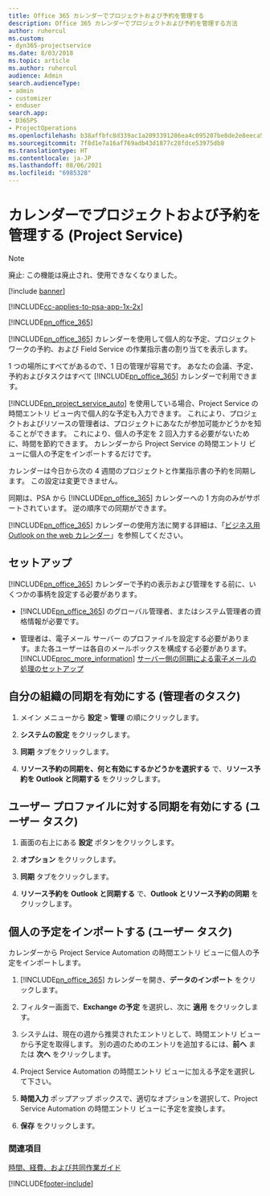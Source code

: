 ```yaml
---
title: Office 365 カレンダーでプロジェクトおよび予約を管理する
description: Office 365 カレンダーでプロジェクトおよび予約を管理する方法
author: ruhercul
ms.custom:
- dyn365-projectservice
ms.date: 8/03/2018
ms.topic: article
ms.author: ruhercul
audience: Admin
search.audienceType:
- admin
- customizer
- enduser
search.app:
- D365PS
- ProjectOperations
ms.openlocfilehash: b38affbfc8d339ac1a2093391286ea4c095207be8de2e8eeca558e6fcc5bcc07
ms.sourcegitcommit: 7f8d1e7a16af769adb43d1877c28fdce53975db8
ms.translationtype: HT
ms.contentlocale: ja-JP
ms.lasthandoff: 08/06/2021
ms.locfileid: "6985328"
---
```

# <a name="manage-projects-and-bookings-in-your-calendar-project-service"></a>カレンダーでプロジェクトおよび予約を管理する (Project Service)

> [!Note]
> 廃止: この機能は廃止され、使用できなくなりました。

[!include [banner](../includes/psa-now-project-operations.md)]

[!INCLUDE[cc-applies-to-psa-app-1x-2x](../includes/cc-applies-to-psa-app-1x-2x.md)]

[!INCLUDE[pn_office_365](../includes/pn-office-365.md)] 

[!INCLUDE[pn_office_365](../includes/pn-office-365.md)] カレンダーを使用して個人的な予定、プロジェクト ワークの予約、および Field Service の作業指示書の割り当てを表示します。  
  
 1 つの場所にすべてがあるので、1 日の管理が容易です。 あなたの会議、予定、予約およびタスクはすべて [!INCLUDE[pn_office_365](../includes/pn-office-365.md)] カレンダーで利用できます。  
  
 [!INCLUDE[pn_project_service_auto](../includes/pn-project-service-auto.md)] を使用している場合、Project Service の時間エントリ ビュー内で個人的な予定も入力できます。 これにより、プロジェクトおよびリソースの管理者は、プロジェクトにあなたが参加可能かどうかを知ることができます。 これにより、個人の予定を 2 回入力する必要がないために、時間を節約できます。 カレンダーから Project Service の時間エントリ ビューに個人の予定をインポートするだけです。  
  
 カレンダーは今日から次の 4 週間のプロジェクトと作業指示書の予約を同期します。 この設定は変更できません。  
  
 同期は、PSA から [!INCLUDE[pn_office_365](../includes/pn-office-365.md)] カレンダーへの 1 方向のみがサポートされています。 逆の順序での同期ができます。 
  
 [!INCLUDE[pn_office_365](../includes/pn-office-365.md)] カレンダーの使用方法に関する詳細は、「[ビジネス用 Outlook on the web カレンダー](https://support.office.com/article/Calendar-in-Outlook-on-the-web-for-business-5219c457-d1fe-4c2f-9032-1a816b88e936)」を参照してください。  
  
## <a name="setup"></a>セットアップ  
 [!INCLUDE[pn_office_365](../includes/pn-office-365.md)] カレンダーで予約の表示および管理をする前に、いくつかの事柄を設定する必要があります。  
  
- [!INCLUDE[pn_office_365](../includes/pn-office-365.md)] のグローバル管理者、またはシステム管理者の資格情報が必要です。  
  
- 管理者は、電子メール サーバー のプロファイルを設定する必要があります。また各ユーザーは各自のメールボックスを構成する必要があります。 [!INCLUDE[proc_more_information](../includes/proc-more-information.md)] [サーバー側の同期による電子メールの処理のセットアップ](/dynamics365/customerengagement/on-premises/admin/set-up-server-side-synchronization-of-email-appointments-contacts-and-tasks)  
  
## <a name="turn-on-synchronization-for-your-organization-admin-task"></a>自分の組織の同期を有効にする (管理者のタスク)  
  
1.  メイン メニューから **設定** >  **管理** の順にクリックします。  
  
2.  **システムの設定** をクリックします。  
  
3.  **同期** タブをクリックします。  
  
4.  **リソース予約の同期を、何と有効にするかどうかを選択する** で、**リソース予約を Outlook と同期する** をクリックします。  
  
## <a name="turn-on-synchronization-for-your-user-profile-user-task"></a>ユーザー プロファイルに対する同期を有効にする (ユーザー タスク)  
  
1.  画面の右上にある **設定** ボタンをクリックします。  
  
2.  **オプション** をクリックします。  
  
3.  **同期** タブをクリックします。  
  
4.  **リソース予約を Outlook と同期する** で、**Outlook とリソース予約の同期** をクリックします。  
  
## <a name="import-your-personal-appointments-user-task"></a>個人の予定をインポートする (ユーザー タスク)  
 カレンダーから Project Service Automation の時間エントリ ビューに個人の予定をインポートします。  
  
1. [!INCLUDE[pn_office_365](../includes/pn-office-365.md)] カレンダーを開き、**データのインポート** をクリックします。  
  
2. フィルター画面で、**Exchange の予定** を選択し、次に **適用** をクリックします。  
  
3. システムは、現在の週から推奨されたエントリとして、時間エントリ ビューから予定を取得します。 別の週のためのエントリを追加するには、**前へ** または **次へ** をクリックします。  
  
4. Project Service Automation の時間エントリ ビューに加える予定を選択して下さい。  
  
5. **時間入力** ポップアップ ボックスで、適切なオプションを選択して、Project Service Automation の時間エントリ ビューに予定を変換します。  
  
6. **保存** をクリックします。  
  
### <a name="see-also"></a>関連項目  
 [時間、経費、および共同作業ガイド](../psa/time-expense-collaboration-guide.md)


[!INCLUDE[footer-include](../includes/footer-banner.md)]